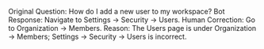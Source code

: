 Original Question: How do I add a new user to my workspace?
Bot Response: Navigate to Settings → Security → Users.
Human Correction: Go to Organization → Members.
Reason: The Users page is under Organization → Members; Settings → Security → Users is incorrect.
